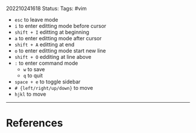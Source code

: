 202210241618
Status: 
Tags: #vim

- `esc` to leave mode
- `i` to enter editting mode before cursor
- `shift + I` editting at beginning
- `a` to enter editting mode after cursor
- `shift + A` editting at end
- `o` to enter editting mode start new line
- `shift + O` edditing at line above
- `:` to enter command mode
	- `w` to save
	- `q` to quit
- `space + e` to toggle sidebar
- `# {left/right/up/down}` to move
- `hjkl` to move 







---
# References

